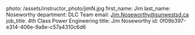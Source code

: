 photo: /assets/instructor_photo/jimN.jpg
first_name: Jim
last_name: Noseworthy
department: DLC Team
email: Jim.Noseworthy@sunwestsd.ca
job_title: 4th Class Power Engineering
title: Jim Noseworthy
id: 0f09b397-e314-406e-9a8e-c57a4310c6d6
